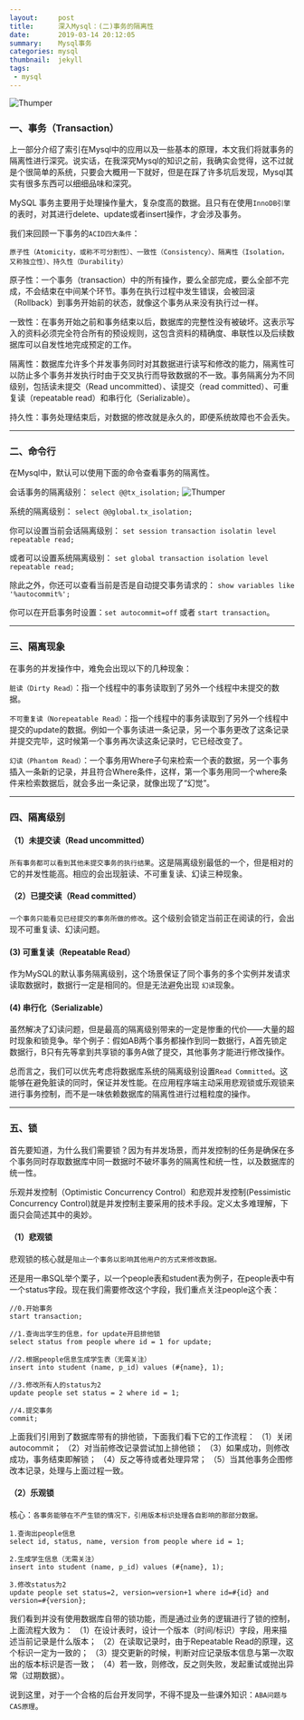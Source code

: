 ```yaml
---
layout:     post
title:      深入Mysql：(二)事务的隔离性
date:       2019-03-14 20:12:05
summary:    Mysql事务
categories: mysql
thumbnail:  jekyll
tags:
 - mysql
---
```


![Thumper](https://www.fengweishang.com/wp-content/uploads/2019/01/mysql-sysnc-2.jpg)

### 一、事务（Transaction）
上一部分介绍了索引在Mysql中的应用以及一些基本的原理，本文我们将就事务的隔离性进行深究。说实话，在我深究Mysql的知识之前，我确实会觉得，这不过就是个很简单的系统，只要会大概用一下就好，但是在踩了许多坑后发现，Mysql其实有很多东西可以细细品味和深究。 

MySQL 事务主要用于处理操作量大，复杂度高的数据。且只有在使用`InnoDB引擎`的表时，对其进行delete、update或者insert操作，才会涉及事务。 

我们来回顾一下事务的`ACID四大条件`：

`原子性（Atomicity，或称不可分割性）、一致性（Consistency）、隔离性（Isolation，又称独立性）、持久性（Durability）` 

原子性：一个事务（transaction）中的所有操作，要么全部完成，要么全部不完成，不会结束在中间某个环节。事务在执行过程中发生错误，会被回滚（Rollback）到事务开始前的状态，就像这个事务从来没有执行过一样。 

一致性：在事务开始之前和事务结束以后，数据库的完整性没有被破坏。这表示写入的资料必须完全符合所有的预设规则，这包含资料的精确度、串联性以及后续数据库可以自发性地完成预定的工作。 

隔离性：数据库允许多个并发事务同时对其数据进行读写和修改的能力，隔离性可以防止多个事务并发执行时由于交叉执行而导致数据的不一致。事务隔离分为不同级别，包括读未提交（Read uncommitted）、读提交（read committed）、可重复读（repeatable read）和串行化（Serializable）。 

持久性：事务处理结束后，对数据的修改就是永久的，即便系统故障也不会丢失。 


________________________


### 二、命令行

在Mysql中，默认可以使用下面的命令查看事务的隔离性。 

会话事务的隔离级别：
```select @@tx_isolation;```
![Thumper](http://ww1.sinaimg.cn/large/afce444dgy1g13kjtbj4qj207l03owea.jpg)

系统的隔离级别：
```select @@global.tx_isolation;```

你可以设置当前会话隔离级别：
```set session transaction isolatin level repeatable read;```

或者可以设置系统隔离级别：
```set global transaction isolation level repeatable read;```

除此之外，你还可以查看当前是否是自动提交事务请求的：
```show variables like '%autocommit%';```

你可以在开启事务时设置：`set autocommit=off` 或者 `start transaction`。 

________________________


### 三、隔离现象 
在事务的并发操作中，难免会出现以下的几种现象：

`脏读（Dirty Read）`：指一个线程中的事务读取到了另外一个线程中未提交的数据。 

`不可重复读（Norepeatable Read）`：指一个线程中的事务读取到了另外一个线程中提交的update的数据。例如一个事务读进一条记录，另一个事务更改了这条记录并提交完毕，这时候第一个事务再次读这条记录时，它已经改变了。 

`幻读（Phantom Read）`：一个事务用Where子句来检索一个表的数据，另一个事务插入一条新的记录，并且符合Where条件，这样，第一个事务用同一个where条件来检索数据后，就会多出一条记录，就像出现了“幻觉”。 

_______________________

### 四、隔离级别 
#### （1）未提交读（Read uncommitted） 
`所有事务都可以看到其他未提交事务的执行结果`。这是隔离级别最低的一个，但是相对的它的并发性能高。相应的会出现脏读、不可重复读、幻读三种现象。

#### （2）已提交读（Read committed）
`一个事务只能看见已经提交的事务所做的修改`。这个级别会锁定当前正在阅读的行，会出现不可重复读、幻读问题。 

#### (3) 可重复读（Repeatable Read）
作为MySQL的默认事务隔离级别，这个场景保证了同个事务的多个实例并发请求读取数据时，数据行一定是相同的。但是无法避免出现 `幻读`现象。

#### (4) 串行化（Serializable）
虽然解决了幻读问题，但是最高的隔离级别带来的一定是惨重的代价——大量的超时现象和锁竞争。举个例子：假如AB两个事务都操作到同一数据行，A首先锁定数据行，B只有先等拿到共享锁的事务A做了提交，其他事务才能进行修改操作。

总而言之，我们可以优先考虑将数据库系统的隔离级别设置`Read Committed`。这能够在避免脏读的同时，保证并发性能。在应用程序端主动采用悲观锁或乐观锁来进行事务控制，而不是一味依赖数据库的隔离性进行过粗粒度的操作。

_______________________

### 五、锁 
首先要知道，为什么我们需要锁？因为有并发场景，而并发控制的任务是确保在多个事务同时存取数据库中同一数据时不破坏事务的隔离性和统一性，以及数据库的统一性。 

乐观并发控制（Optimistic Concurrency Control）和悲观并发控制(Pessimistic Concurrency Control)就是并发控制主要采用的技术手段。定义太多难理解，下面只会简述其中的奥妙。

#### （1）悲观锁 
悲观锁的核心就是`阻止一个事务以影响其他用户的方式来修改数据。` 

还是用一串SQL举个栗子，以一个people表和student表为例子，在people表中有一个status字段。现在我们需要修改这个字段，我们重点关注people这个表： 
```
//0.开始事务
start transaction;

//1.查询出学生的信息，for update开启排他锁
select status from people where id = 1 for update;

//2.根据people信息生成学生表（无需关注）
insert into student (name, p_id) values (#{name}, 1);

//3.修改所有人的status为2
update people set status = 2 where id = 1;

//4.提交事务
commit;
```
上面我们引用到了数据库带有的排他锁，下面我们看下它的工作流程： 
（1）关闭autocommit； 
（2）对当前修改记录尝试加上排他锁； 
（3）如果成功，则修改成功，事务结束即解锁； 
（4）反之等待或者处理异常； 
（5）当其他事务企图修改本记录，处理与上面过程一致。 

#### （2）乐观锁 
核心：`各事务能够在不产生锁的情况下，引用版本标识处理各自影响的那部分数据。` 

```
1.查询出people信息
select id, status, name, version from people where id = 1;

2.生成学生信息（无需关注）
insert into student (name, p_id) values (#{name}, 1);

3.修改status为2
update people set status=2, version=version+1 where id=#{id} and version=#{version};
```

我们看到并没有使用数据库自带的锁功能，而是通过业务的逻辑进行了锁的控制，上面流程大致为： 
（1）在设计表时，设计一个版本（时间/标识）字段，用来描述当前记录是什么版本； 
（2）在读取记录时，由于Repeatable Read的原理，这个标识一定为一致的； 
（3）提交更新的时候，判断对应记录版本信息与第一次取出的版本标识是否一致； 
（4）若一致，则修改，反之则失败，发起重试或抛出异常（过期数据）。 

说到这里，对于一个合格的后台开发同学，不得不提及一些课外知识：`ABA问题与CAS原理`。 
